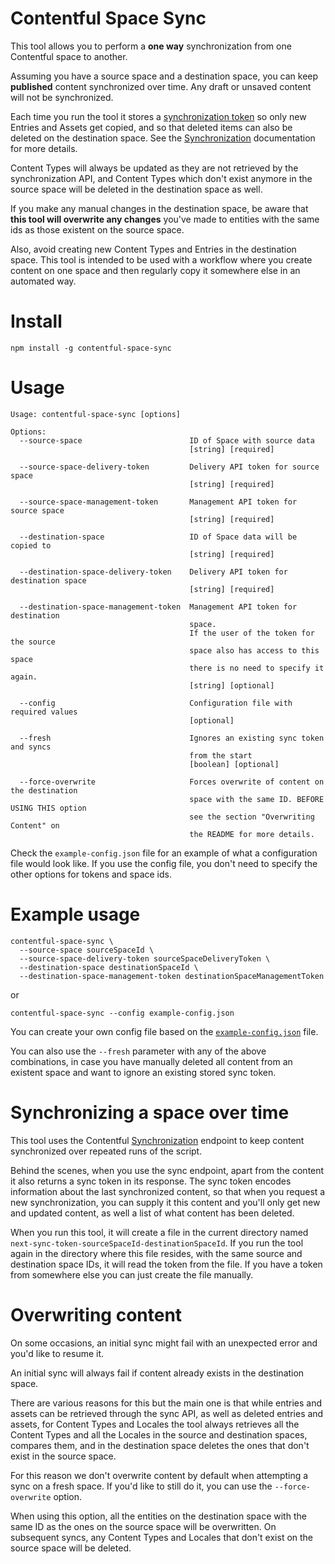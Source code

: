 # Contentful Space Sync

This tool allows you to perform a **one way** synchronization from one Contentful space to another.

Assuming you have a source space and a destination space, you can keep **published** content synchronized over time. Any draft or unsaved content will not be synchronized.

Each time you run the tool it stores a [synchronization token](https://www.contentful.com/developers/docs/concepts/sync/) so only new Entries and Assets get copied, and so that deleted items can also be deleted on the destination space. See the [Synchronization](https://www.contentful.com/developers/docs/concepts/sync/) documentation for more details.

Content Types will always be updated as they are not retrieved by the synchronization API, and Content Types which don't exist anymore in the source space will be deleted in the destination space as well.

If you make any manual changes in the destination space, be aware that **this tool will overwrite any changes** you've made to entities with the same ids as those existent on the source space.

Also, avoid creating new Content Types and Entries in the destination space. This tool is intended to be used with a workflow where you create content on one space and then regularly copy it somewhere else in an automated way.

# Install

`npm install -g contentful-space-sync`

# Usage

```
Usage: contentful-space-sync [options]

Options:
  --source-space                        ID of Space with source data
                                        [string] [required]

  --source-space-delivery-token         Delivery API token for source space
                                        [string] [required]

  --source-space-management-token       Management API token for source space
                                        [string] [required]

  --destination-space                   ID of Space data will be copied to
                                        [string] [required]

  --destination-space-delivery-token    Delivery API token for destination space
                                        [string] [required]

  --destination-space-management-token  Management API token for destination
                                        space.
                                        If the user of the token for the source
                                        space also has access to this space
                                        there is no need to specify it again.
                                        [string] [optional]

  --config                              Configuration file with required values
                                        [optional]

  --fresh                               Ignores an existing sync token and syncs
                                        from the start
                                        [boolean] [optional]

  --force-overwrite                     Forces overwrite of content on the destination
                                        space with the same ID. BEFORE USING THIS option
                                        see the section "Overwriting Content" on
                                        the README for more details.
```

Check the `example-config.json` file for an example of what a configuration file would look like. If you use the config file, you don't need to specify the other options for tokens and space ids.

# Example usage

```
contentful-space-sync \
  --source-space sourceSpaceId \
  --source-space-delivery-token sourceSpaceDeliveryToken \
  --destination-space destinationSpaceId \
  --destination-space-management-token destinationSpaceManagementToken
```

or

```
contentful-space-sync --config example-config.json
```

You can create your own config file based on the [`example-config.json`](example-config.json) file.

You can also use the `--fresh` parameter with any of the above combinations, in case you have manually deleted all content from an existent space and want to ignore an existing stored sync token.

# Synchronizing a space over time

This tool uses the Contentful [Synchronization](https://www.contentful.com/developers/docs/concepts/sync/) endpoint to keep content synchronized over repeated runs of the script.

Behind the scenes, when you use the sync endpoint, apart from the content it also returns a sync token in its response. The sync token encodes information about the last synchronized content, so that when you request a new synchronization, you can supply it this content and you'll only get new and updated content, as well a list of what content has been deleted.

When you run this tool, it will create a file in the current directory named `next-sync-token-sourceSpaceId-destinationSpaceId`. If you run the tool again in the directory where this file resides, with the same source and destination space IDs, it will read the token from the file. If you have a token from somewhere else you can just create the file manually.
# Overwriting content

On some occasions, an initial sync might fail with an unexpected error and you'd like to resume it.

An initial sync will always fail if content already exists in the destination space.

There are various reasons for this but the main one is that while entries and assets can be retrieved through the sync API, as well as deleted entries and assets, for Content Types and Locales the tool always retrieves all the Content Types and all the Locales in the source and destination spaces, compares them, and in the destination space deletes the ones that don't exist in the source space.

For this reason we don't overwrite content by default when attempting a sync on a fresh space. If you'd like to still do it, you can use the `--force-overwrite` option.

When using this option, all the entities on the destination space with the same ID as the ones on the source space will be overwritten. On subsequent syncs, any Content Types and Locales that don't exist on the source space will be deleted.
